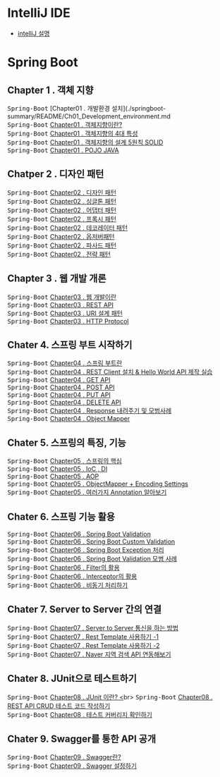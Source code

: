 # IntelliJ IDE
- [intelliJ 설명](./TodoListPJT)

# Spring Boot

## Chapter 1 . 객체 지향
<kbd>Spring-Boot</kbd> [Chapter01 . 개발환경 설치](./springboot-summary/README/Ch01_Development_environment.md<br>
<kbd>Spring-Boot</kbd> [Chapter01 . 객체지향이란?](./springboot-summary/README/Ch01_OOP.md) <br>
<kbd>Spring-Boot</kbd> [Chapter01 . 객체지향의 4대 특성](./springboot-summary/README/Ch01_OOP_characteristic.md) <br>
<kbd>Spring-Boot</kbd> [Chapter01 . 객체지향의 설계 5원칙 SOLID](./springboot-summary/README/Ch01_OOP_SOLIDrules.md) <br>
<kbd>Spring-Boot</kbd> [Chapter01 . POJO JAVA](./springboot-summary/README/Ch01_OOP_POJO_JAVA.md) <br>

## Chatper 2 . 디자인 패턴

<kbd>Spring-Boot</kbd> [Chapter02 . 디자인 패턴](./springboot-summary/README/Ch02_DesignPattern.md) <br>
<kbd>Spring-Boot</kbd> [Chapter02 . 싱글톤 패턴](./springboot-summary/README/Ch02_Singleton.md) <br>
<kbd>Spring-Boot</kbd> [Chapter02 . 어댑터 패턴](./springboot-summary/README/Ch02_Adapter.md) <br>
<kbd>Spring-Boot</kbd> [Chapter02 . 프록시 패턴](./springboot-summary/README/Ch02_Proxy.md) <br>
<kbd>Spring-Boot</kbd> [Chapter02 . 데코레이터 패턴](./springboot-summary/README/Ch02_Decorator.md) <br>
<kbd>Spring-Boot</kbd> [Chapter02 . 옵저버패턴](./springboot-summary/README/Ch02_Observer.md) <br>
<kbd>Spring-Boot</kbd> [Chapter02 . 파사드 패턴](./springboot-summary/README/Ch02_Facade.md) <br>
<kbd>Spring-Boot</kbd> [Chapter02 . 전략 패턴](./springboot-summary/README/Ch02_Strategy.md) <br>


## Chapter 3 . 웹 개발 개론
<kbd>Spring-Boot</kbd> [Chapter03 . 웹 개발이란 ](./springboot-summary/README/Ch03_WebDevelop.md)<br>
<kbd>Spring-Boot</kbd> [Chapter03 . REST API ](./springboot-summary/README/Ch03_RestAPI.md)<br>
<kbd>Spring-Boot</kbd> [Chapter03 . URI 설계 패턴](./springboot-summary/README/Ch03_URI_Architecture_Pattern.md) <br>
<kbd>Spring-Boot</kbd> [Chapter03 . HTTP Protocol](./springboot-summary/README/Ch03_%20HTTP_Protocol.md) <br>



## Chater 4. 스프링 부트 시작하기
<kbd>Spring-Boot</kbd> [Chapter04 . 스프링 부트란](./springboot-summary/README/Ch04_Start_SpringBoot.md) <br>
<kbd>Spring-Boot</kbd> [Chapter04 . REST Client 설치 & Hello World API 제작 실습](./springboot-summary/README/Ch04_HelloWorld.md)<br>
<kbd>Spring-Boot</kbd> [Chapter04 . GET API](./springboot-summary/README/Ch04_Get.md) <br>
<kbd>Spring-Boot</kbd> [Chapter04 . POST API](./springboot-summary/README/Ch04_Post.md) <br>
<kbd>Spring-Boot</kbd> [Chapter04 . PUT API](./springboot-summary/README/Ch04_Put.md) <br>
<kbd>Spring-Boot</kbd> [Chapter04 . DELETE API](./springboot-summary/README/Ch04_Delete.md) <br>
<kbd>Spring-Boot</kbd> [Chapter04 . Response 내려주기 및 모범사례](./springboot-summary/README/Ch04_ResponseExample.md) <br>
<kbd>Spring-Boot</kbd> [Chapter04 . Object Mapper ](./springboot-summary/README/Ch04_ObjectMapper.md)<br>


## Chater 5. 스프링의 특징, 기능
<kbd>Spring-Boot</kbd> [Chapter05 . 스프링의 핵심](./springboot-summary/README/Ch05_Spring.md) <br>
<kbd>Spring-Boot</kbd> [Chapter05 . IoC , DI](./springboot-summary/README/Ch05_Ioc_DI.md)<br>
<kbd>Spring-Boot</kbd> [Chapter05 . AOP](./springboot-summary/README/Ch05_AOP.md) <br>
<kbd>Spring-Boot</kbd> [Chapter05 . ObjectMapper + Encoding Settings](./springboot-summary/README/Ch05_ObjectMapper.md) <br>
<kbd>Spring-Boot</kbd> [Chapter05 . 여러가지 Annotation 알아보기](./springboot-summary/README/Ch05_Annotation.md) <br>


## Chater 6. 스프링 기능 활용
<kbd>Spring-Boot</kbd> [Chapter06 . Spring Boot Validation](./springboot-summary/README/Ch06_SpringBootValidation.md) <br>
<kbd>Spring-Boot</kbd> [Chapter06 . Spring Boot Custom Validation](./springboot-summary/README/Ch06_CustomValidation.md) <br>
<kbd>Spring-Boot</kbd> [Chapter06 . Spring Boot Exception 처리](./springboot-summary/README/Ch06_Exception.md) <br>
<kbd>Spring-Boot</kbd> [Chapter06 . Spring Boot Validation 모범 사례](./springboot-summary/README/Ch06_SpringBootValidation_Example.md) <br>
<kbd>Spring-Boot</kbd> [Chapter06 . Filter의 활용](./springboot-summary/README/Ch06_Filter.md) <br>
<kbd>Spring-Boot</kbd> [Chapter06 . Interceptor의 활용 ](./springboot-summary/README/Ch06_Interceptor.md)<br>
<kbd>Spring-Boot</kbd> [Chapter06 . 비동기 처리하기](./springboot-summary/README/Ch06_Asynchronous.md) <br>


## Chater 7. Server to Server 간의 연결
<kbd>Spring-Boot</kbd> [Chapter07 . Server to Server 통신을 하는 방법](./springboot-summary/README/Ch07_ServerToServer.md) <br>
<kbd>Spring-Boot</kbd> [Chapter07 . Rest Template 사용하기 -1 ](./springboot-summary/README/Ch07_RestTemplate.md) <br>
<kbd>Spring-Boot</kbd> [Chapter07 . Rest Template 사용하기 -2 ](./springboot-summary/README/Ch07_RestTemplate_Post.md)  <br>
<kbd>Spring-Boot</kbd> [Chapter07 . Naver 지역 검색 API 연동해보기 ](./springboot-summary/README/Ch07_NaverAPI.md)<br>


## Chater 8. JUnit으로 테스트하기
<kbd>Spring-Boot</kbd> [Chapter08 . JUnit 이란?  <](./springboot-summary/README/Ch8_JUnit.md)br>
<kbd>Spring-Boot</kbd> [Chapter08 . REST API CRUD 테스트 코드 작성하기](./springboot-summary/README/Ch08_CRUDTest.md)  <br>
<kbd>Spring-Boot</kbd> [Chapter08 . 테스트 커버리지 확인하기](./springboot-summary/README/Ch08_TestCoverage.md) <br>


## Chater 9. Swagger를 통한 API 공개
<kbd>Spring-Boot</kbd> [Chapter09 . Swagger란?](./springboot-summary/README/Ch09_Swagger.md)  <br>
<kbd>Spring-Boot</kbd> [Chapter09 . Swagger 설정하기](./springboot-summary/README/Ch09_SwaggerSetting.md)  <br>
